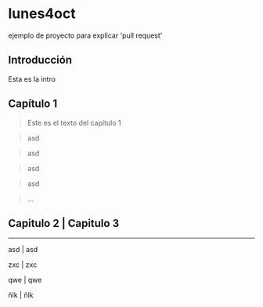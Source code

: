 # lunes4oct
ejemplo de proyecto para explicar 'pull request'

## Introducción

Esta es la intro

## Capítulo 1

> Este es el texto del capítulo 1

> asd

> asd

> asd

> asd

> ...

## Capitulo 2 | Capitulo 3

-----------

asd | asd

zxc | zxc

qwe | qwe

ñlk | ñlk


